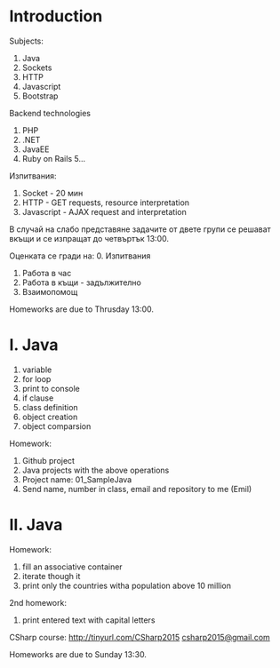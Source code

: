 Introduction
===============================================================================

Subjects:
1. Java
2. Sockets
3. HTTP
4. Javascript
5. Bootstrap

Backend technologies
1. PHP
2. .NET
3. JavaEE
4. Ruby on Rails
5...


Изпитвания:
1. Socket - 20 мин
2. HTTP - GET requests, resource interpretation
3. Javascript - AJAX request and interpretation

В случай на слабо представяне задачите от двете групи се решават вкъщи и се изпращат до четвъртък 13:00.


Оценката се гради на:
0. Изпитвания
1. Работа в час
2. Работа в къщи - задължително
3. Взаимопомощ

Homeworks are due to Thrusday 13:00.



I. Java
===============================================================================
1. variable
2. for loop
3. print to console
4. if clause
5. class definition
6. object creation
7. object comparsion


Homework:
1. Github project
2. Java projects with the above operations
3. Project name: 01_SampleJava
4. Send name, number in class, email and repository to me (Emil)


II. Java
===============================================================================
Homework:
1. fill an associative container
2. iterate though it
3. print only the countries witha population above 10 million

2nd homework:
1. print entered text with capital letters

CSharp course:
http://tinyurl.com/CSharp2015
csharp2015@gmail.com


Homeworks are due to Sunday 13:30.

